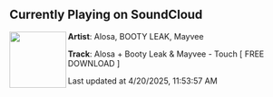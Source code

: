 ## Currently Playing on SoundCloud

[<img align="left" width="100" src="https://i1.sndcdn.com/artworks-RuyPsxQMhRs1Uy1u-KCOTVQ-t500x500.png">](https://soundcloud.com/bo0tyleak/touch)

**Artist**: Alosa, BOOTY LEAK, Mayvee 

**Track**: Alosa + Booty Leak & Mayvee - Touch [ FREE DOWNLOAD ]

Last updated at 4/20/2025, 11:53:57 AM

